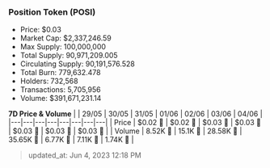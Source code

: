 
  ### Position Token (POSI)
  - Price: $0.03
  - Market Cap: $2,337,246.59
  - Max Supply: 100,000,000
  - Total Supply: 90,971,209.005
  - Circulating Supply: 90,191,576.528
  - Total Burn: 779,632.478
  - Holders: 732,568
  - Transactions: 5,705,956
  - Volume: $391,671,231.14

  **7D Price & Volume**
  | | 29&#x2F;05 | 30&#x2F;05 | 31&#x2F;05 | 01&#x2F;06 | 02&#x2F;06 | 03&#x2F;06 | 04&#x2F;06 |
  |---|---|---|---|---|---|---|---|
  | Price | $0.02 🔻 | $0.02 🚀 | $0.03 🚀 | $0.03 🔻 | $0.03 🚀 | $0.03 🚀 | $0.03 🔻 |
  | Volume | 8.52K 🚀 | 15.1K 🚀 | 28.58K 🚀 | 35.65K 🚀 | 6.77K 🔻 | 7.11K 🚀 | 1.74K 🔻 |

  > updated_at: Jun 4, 2023 12:18 PM
